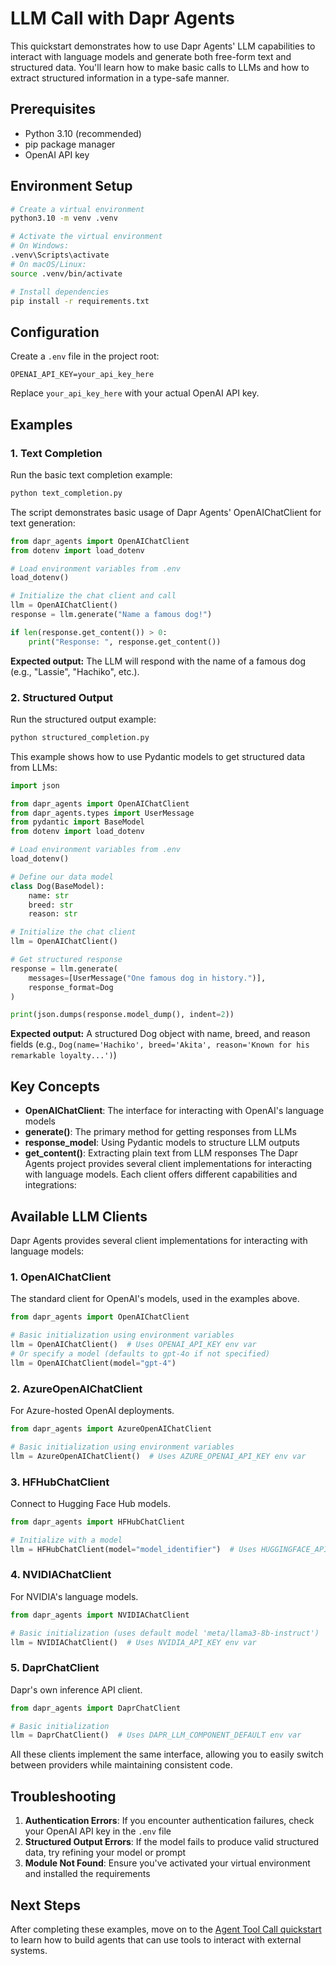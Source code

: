 # LLM Call with Dapr Agents

This quickstart demonstrates how to use Dapr Agents' LLM capabilities to interact with language models and generate both free-form text and structured data. You'll learn how to make basic calls to LLMs and how to extract structured information in a type-safe manner.

## Prerequisites

- Python 3.10 (recommended)
- pip package manager
- OpenAI API key

## Environment Setup

```bash
# Create a virtual environment
python3.10 -m venv .venv

# Activate the virtual environment 
# On Windows:
.venv\Scripts\activate
# On macOS/Linux:
source .venv/bin/activate

# Install dependencies
pip install -r requirements.txt
```

## Configuration

Create a `.env` file in the project root:

```env
OPENAI_API_KEY=your_api_key_here
```

Replace `your_api_key_here` with your actual OpenAI API key.

## Examples

### 1. Text Completion

Run the basic text completion example:

<!-- STEP
name: Run text completion example
expected_stdout_lines:
  - "Response:"
timeout_seconds: 30
output_match_mode: substring
-->
```bash
python text_completion.py
```
<!-- END_STEP -->

The script demonstrates basic usage of Dapr Agents' OpenAIChatClient for text generation:

```python
from dapr_agents import OpenAIChatClient
from dotenv import load_dotenv

# Load environment variables from .env
load_dotenv()

# Initialize the chat client and call
llm = OpenAIChatClient()
response = llm.generate("Name a famous dog!")

if len(response.get_content()) > 0:
    print("Response: ", response.get_content())
```

**Expected output:** The LLM will respond with the name of a famous dog (e.g., "Lassie", "Hachiko", etc.).

### 2. Structured Output

Run the structured output example:

<!-- STEP
name: Run text completion example
expected_stdout_lines:
  - '"name":'
  - '"breed":'
  - '"reason":'
timeout_seconds: 30
output_match_mode: substring
-->
```bash
python structured_completion.py
```
<!-- END_STEP -->

This example shows how to use Pydantic models to get structured data from LLMs:

```python
import json

from dapr_agents import OpenAIChatClient
from dapr_agents.types import UserMessage
from pydantic import BaseModel
from dotenv import load_dotenv

# Load environment variables from .env
load_dotenv()

# Define our data model
class Dog(BaseModel):
    name: str
    breed: str
    reason: str

# Initialize the chat client
llm = OpenAIChatClient()

# Get structured response
response = llm.generate(
    messages=[UserMessage("One famous dog in history.")],
    response_format=Dog
)

print(json.dumps(response.model_dump(), indent=2))
```

**Expected output:** A structured Dog object with name, breed, and reason fields (e.g., `Dog(name='Hachiko', breed='Akita', reason='Known for his remarkable loyalty...')`)

## Key Concepts

- **OpenAIChatClient**: The interface for interacting with OpenAI's language models
- **generate()**: The primary method for getting responses from LLMs
- **response_model**: Using Pydantic models to structure LLM outputs
- **get_content()**: Extracting plain text from LLM responses
  The Dapr Agents project provides several client implementations for interacting with language models. Each client offers different capabilities and integrations:

## Available LLM Clients

Dapr Agents provides several client implementations for interacting with language models:

### 1. OpenAIChatClient
The standard client for OpenAI's models, used in the examples above.

```python
from dapr_agents import OpenAIChatClient

# Basic initialization using environment variables
llm = OpenAIChatClient()  # Uses OPENAI_API_KEY env var
# Or specify a model (defaults to gpt-4o if not specified)
llm = OpenAIChatClient(model="gpt-4")
```

### 2. AzureOpenAIChatClient
For Azure-hosted OpenAI deployments.

```python
from dapr_agents import AzureOpenAIChatClient

# Basic initialization using environment variables
llm = AzureOpenAIChatClient()  # Uses AZURE_OPENAI_API_KEY env var
```

### 3. HFHubChatClient
Connect to Hugging Face Hub models.

```python
from dapr_agents import HFHubChatClient

# Initialize with a model
llm = HFHubChatClient(model="model_identifier")  # Uses HUGGINGFACE_API_KEY env var
```

### 4. NVIDIAChatClient
For NVIDIA's language models.

```python
from dapr_agents import NVIDIAChatClient

# Basic initialization (uses default model 'meta/llama3-8b-instruct')
llm = NVIDIAChatClient()  # Uses NVIDIA_API_KEY env var
```

### 5. DaprChatClient
Dapr's own inference API client. 

```python
from dapr_agents import DaprChatClient

# Basic initialization
llm = DaprChatClient()  # Uses DAPR_LLM_COMPONENT_DEFAULT env var
```

All these clients implement the same interface, allowing you to easily switch between providers while maintaining consistent code.

## Troubleshooting

1. **Authentication Errors**: If you encounter authentication failures, check your OpenAI API key in the `.env` file
2. **Structured Output Errors**: If the model fails to produce valid structured data, try refining your model or prompt
3. **Module Not Found**: Ensure you've activated your virtual environment and installed the requirements

## Next Steps

After completing these examples, move on to the [Agent Tool Call quickstart](../03-agent-tool-call/README.md) to learn how to build agents that can use tools to interact with external systems.